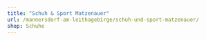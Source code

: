 ```yaml
---
title: "Schuh & Sport Matzenauer"
url: /mannersdorf-am-leithagebirge/schuh-und-sport-matzenauer/
shop: Schuhe
---
```

